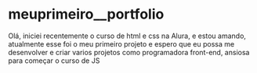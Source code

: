 # meuprimeiro__portfolio

Olá, iniciei recentemente o curso de html e css na Alura, e estou amando, atualmente esse foi o meu primeiro projeto e espero que eu possa me desenvolver e criar varios projetos como programadora front-end, ansiosa para começar o curso de JS
